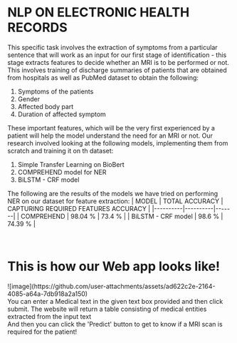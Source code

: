 <h1><b>NLP ON ELECTRONIC HEALTH RECORDS</b></h1>


This specific task involves the extraction of symptoms from a particular sentence that will work as an input for our first stage of identification - this stage extracts features to decide whether an MRI is to be performed or not. This involves training of discharge summaries of patients that are obtained from hospitals as well as PubMed dataset to obtain the following:
1. Symptoms of the patients
2. Gender
3. Affected body part
4. Duration of affected symptom

These important features, which will be the very first experienced by a patient will help the model understand the need for an MRI or not. Our research involved looking at the following models, implementing them from scratch and training it on th dataset:
1. Simple Transfer Learning on BioBert
2. COMPREHEND model for NER
3. BiLSTM - CRF model

The following are the results of the models we have tried on performing NER on our dataset for feature extraction:
| MODEL | TOTAL ACCURACY | CAPTURING REQUIRED FEATURES ACCURACY  |
|----------|----------|-------|
| COMPREHEND | 98.04 % | 73.4 % |
| BiLSTM - CRF model | 98.6 % | 74.39 % |

<br>


<h1>This is how our Web app looks like!</h1>
![image](https://github.com/user-attachments/assets/ad622c2e-2164-4085-a64a-7db918a2a150)
<br>
You can enter a Medical text in the given text box provided and then click submit. 
The website will return a table consisting of medical entities extracted from the input text
<br>
And then you can click the 'Predict' button to get to know if a MRI scan is required for the patient!

